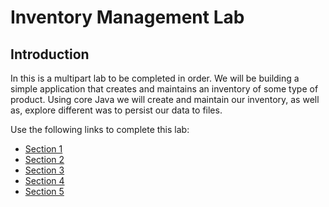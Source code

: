 # Inventory Management Lab

## Introduction

In this is a multipart lab to be completed in order. We will be building a simple application that creates and maintains an inventory of some type of product. Using core Java we will create and maintain our inventory, as well as, explore different was to persist our data to files.

Use the following links to complete this lab:

* [Section 1](https://github.com/Zipcoder/Product-Inventory-Lab/blob/master/instructions/section-01.md)
* [Section 2](https://github.com/Zipcoder/Product-Inventory-Lab/blob/master/instructions/section-02.md)
* [Section 3](https://github.com/Zipcoder/Product-Inventory-Lab/blob/master/instructions/section-03.md)
* [Section 4](https://github.com/Zipcoder/Product-Inventory-Lab/blob/master/instructions/section-04.md)
* [Section 5](https://github.com/Zipcoder/Product-Inventory-Lab/blob/master/instructions/section-05.md)
